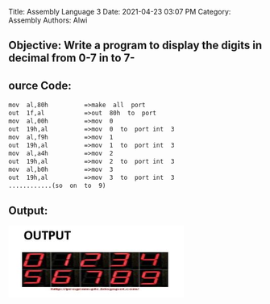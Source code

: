 Title: Assembly Language 3
Date: 2021-04-23 03:07 PM
Category: Assembly
Authors: Alwi

## Objective: Write a program to display the digits in decimal from 0-7 in to 7-

## ource Code:
```
mov  al,80h          =>make  all  port
out  1f,al           =>out  80h  to  port
mov  al,00h          =>mov  0
out  19h,al          =>mov  0  to  port int  3
mov  al,f9h          =>mov  1
out  19h,al          =>mov  1  to  port int  3
mov  al,a4h          =>mov  2
out  19h,al          =>mov  2  to  port int  3
mov  al,b0h          =>mov  3
out  19h,al          =>mov  3  to  port int  3
............(so  on  to  9)
```



## Output:
![Assembly Language 3](images/AL-3.1.JPG "AL-3 output")